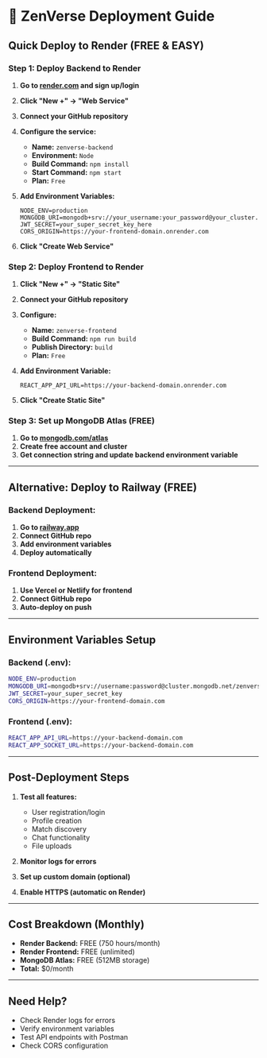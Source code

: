 # 🚀 ZenVerse Deployment Guide

## **Quick Deploy to Render (FREE & EASY)**

### **Step 1: Deploy Backend to Render**

1. **Go to [render.com](https://render.com) and sign up/login**
2. **Click "New +" → "Web Service"**
3. **Connect your GitHub repository**
4. **Configure the service:**
   - **Name:** `zenverse-backend`
   - **Environment:** `Node`
   - **Build Command:** `npm install`
   - **Start Command:** `npm start`
   - **Plan:** `Free`

5. **Add Environment Variables:**
   ```
   NODE_ENV=production
   MONGODB_URI=mongodb+srv://your_username:your_password@your_cluster.mongodb.net/zenverse
   JWT_SECRET=your_super_secret_key_here
   CORS_ORIGIN=https://your-frontend-domain.onrender.com
   ```

6. **Click "Create Web Service"**

### **Step 2: Deploy Frontend to Render**

1. **Click "New +" → "Static Site"**
2. **Connect your GitHub repository**
3. **Configure:**
   - **Name:** `zenverse-frontend`
   - **Build Command:** `npm run build`
   - **Publish Directory:** `build`
   - **Plan:** `Free`

4. **Add Environment Variable:**
   ```
   REACT_APP_API_URL=https://your-backend-domain.onrender.com
   ```

5. **Click "Create Static Site"**

### **Step 3: Set up MongoDB Atlas (FREE)**

1. **Go to [mongodb.com/atlas](https://mongodb.com/atlas)**
2. **Create free account and cluster**
3. **Get connection string and update backend environment variable**

---

## **Alternative: Deploy to Railway (FREE)**

### **Backend Deployment:**
1. **Go to [railway.app](https://railway.app)**
2. **Connect GitHub repo**
3. **Add environment variables**
4. **Deploy automatically**

### **Frontend Deployment:**
1. **Use Vercel or Netlify for frontend**
2. **Connect GitHub repo**
3. **Auto-deploy on push**

---

## **Environment Variables Setup**

### **Backend (.env):**
```bash
NODE_ENV=production
MONGODB_URI=mongodb+srv://username:password@cluster.mongodb.net/zenverse
JWT_SECRET=your_super_secret_key
CORS_ORIGIN=https://your-frontend-domain.com
```

### **Frontend (.env):**
```bash
REACT_APP_API_URL=https://your-backend-domain.com
REACT_APP_SOCKET_URL=https://your-backend-domain.com
```

---

## **Post-Deployment Steps**

1. **Test all features:**
   - User registration/login
   - Profile creation
   - Match discovery
   - Chat functionality
   - File uploads

2. **Monitor logs for errors**

3. **Set up custom domain (optional)**

4. **Enable HTTPS (automatic on Render)**

---

## **Cost Breakdown (Monthly)**

- **Render Backend:** FREE (750 hours/month)
- **Render Frontend:** FREE (unlimited)
- **MongoDB Atlas:** FREE (512MB storage)
- **Total:** $0/month

---

## **Need Help?**

- Check Render logs for errors
- Verify environment variables
- Test API endpoints with Postman
- Check CORS configuration
